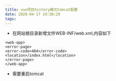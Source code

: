 ```yaml
---
title: vue项目history模式tomcat配置
date: 2020-04-17 19:30:29
tags:
---
```

- 在网站根目录新增文件WEB-INF/web.xml,内容如下
```
<web-app>
<error-page>  
<error-code>404</error-code>  
<location>/index.html</location>  
</error-page>  
</web-app>
```
- 需要重启tomcat